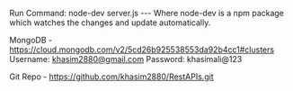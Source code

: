 Run Command: node-dev server.js   ---  Where node-dev is a npm package which watches the changes and update automatically. 

MongoDB - https://cloud.mongodb.com/v2/5cd26b925538553da92b4cc1#clusters
Username: khasim2880@gmail.com
Password: khasimali@123

Git Repo - https://github.com/khasim2880/RestAPIs.git

